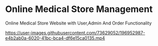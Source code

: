# Online Medical Store Management
Online Medical Store Website with User,Admin And Order Functionality



https://user-images.githubusercontent.com/73629052/196952987-e4b2ab0a-6020-41bc-bca4-df6e15ca0135.mp4

